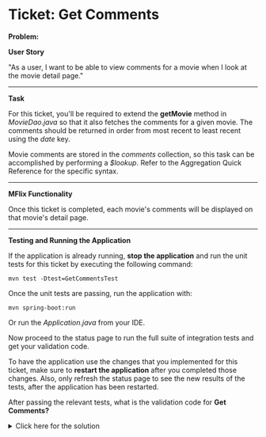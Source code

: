 # Ticket: Get Comments


**Problem:**

**User Story**

"As a user, I want to be able to view comments for a movie when I look at the movie detail page."

---

**Task**

For this ticket, you'll be required to extend the **getMovie** method in _MovieDao.java_ so that it also fetches the comments for a given movie. The comments should be returned in order from most recent to least recent using the _date_ key.

Movie comments are stored in the _comments_ collection, so this task can be accomplished by performing a _$lookup_. Refer to the Aggregation Quick Reference for the specific syntax.

---

**MFlix Functionality**

Once this ticket is completed, each movie's comments will be displayed on that movie's detail page.

---

**Testing and Running the Application**

If the application is already running, **stop the application** and run the unit tests for this ticket by executing the following command:

```
mvn test -Dtest=GetCommentsTest
```

Once the unit tests are passing, run the application with:

```
mvn spring-boot:run
```

Or run the _Application.java_ from your IDE.

Now proceed to the status page to run the full suite of integration tests and get your validation code.

To have the application use the changes that you implemented for this ticket, make sure to **restart the application** after you completed those changes. Also, only refresh the status page to see the new results of the tests, after the application has been restarted.

After passing the relevant tests, what is the validation code for **Get Comments?**
<details> 
  <summary>Click here for the solution</summary>
   Answer: 5ab5094fb526e43b570e4633
</details>



